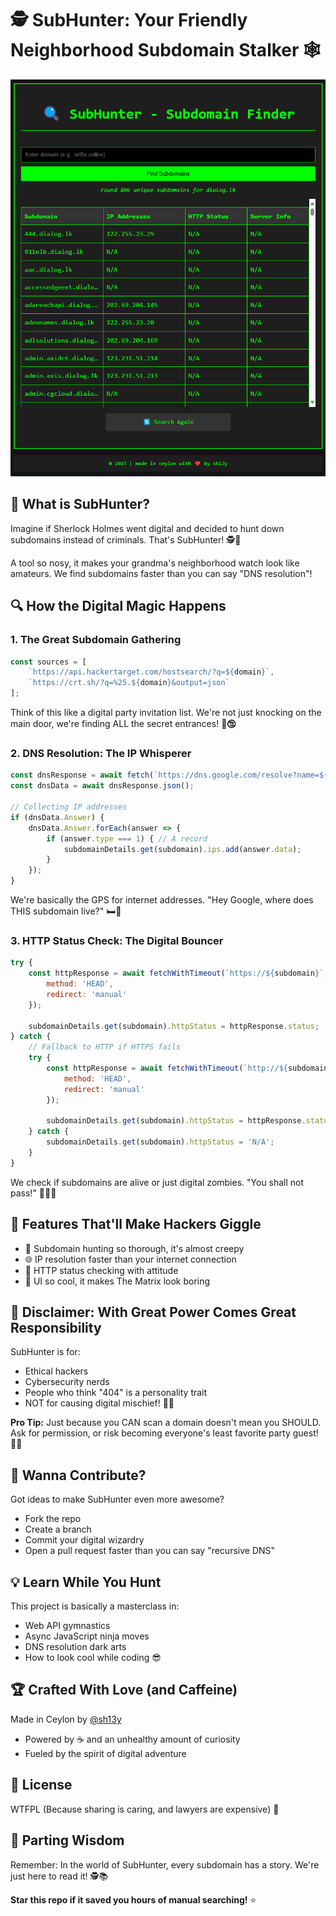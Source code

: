 # 🕵️ SubHunter: Your Friendly Neighborhood Subdomain Stalker 🕸️

![SubHunter Screenshot](Screenshot%202025-03-28%20215133.png)

## 🚀 What is SubHunter?

Imagine if Sherlock Holmes went digital and decided to hunt down subdomains instead of criminals. That's SubHunter! 🕵️🔦

A tool so nosy, it makes your grandma's neighborhood watch look like amateurs. We find subdomains faster than you can say "DNS resolution"!

## 🔍 How the Digital Magic Happens

### 1. The Great Subdomain Gathering
```javascript
const sources = [
    `https://api.hackertarget.com/hostsearch/?q=${domain}`,
    `https://crt.sh/?q=%25.${domain}&output=json`
];
```
Think of this like a digital party invitation list. We're not just knocking on the main door, we're finding ALL the secret entrances! 🚪🕲️

### 2. DNS Resolution: The IP Whisperer
```javascript
const dnsResponse = await fetch(`https://dns.google.com/resolve?name=${subdomain}`);
const dnsData = await dnsResponse.json();

// Collecting IP addresses
if (dnsData.Answer) {
    dnsData.Answer.forEach(answer => {
        if (answer.type === 1) { // A record
            subdomainDetails.get(subdomain).ips.add(answer.data);
        }
    });
}
```
We're basically the GPS for internet addresses. "Hey Google, where does THIS subdomain live?" 🛏️📍

### 3. HTTP Status Check: The Digital Bouncer
```javascript
try {
    const httpResponse = await fetchWithTimeout(`https://${subdomain}`, {
        method: 'HEAD',
        redirect: 'manual'
    });
    
    subdomainDetails.get(subdomain).httpStatus = httpResponse.status;
} catch {
    // Fallback to HTTP if HTTPS fails
    try {
        const httpResponse = await fetchWithTimeout(`http://${subdomain}`, {
            method: 'HEAD',
            redirect: 'manual'
        });
        
        subdomainDetails.get(subdomain).httpStatus = httpResponse.status;
    } catch {
        subdomainDetails.get(subdomain).httpStatus = 'N/A';
    }
}
```
We check if subdomains are alive or just digital zombies. "You shall not pass!" 🚧🧙‍♂️

## 🌟 Features That'll Make Hackers Giggle

- 📡 Subdomain hunting so thorough, it's almost creepy
- 🌐 IP resolution faster than your internet connection
- 🚦 HTTP status checking with attitude
- 🎨 UI so cool, it makes The Matrix look boring

## 🚨 Disclaimer: With Great Power Comes Great Responsibility

SubHunter is for:
- Ethical hackers
- Cybersecurity nerds
- People who think "404" is a personality trait
- NOT for causing digital mischief! 🧕💕

**Pro Tip:** Just because you CAN scan a domain doesn't mean you SHOULD. Ask for permission, or risk becoming everyone's least favorite party guest! 🎉🚫

## 🤝 Wanna Contribute?

Got ideas to make SubHunter even more awesome?
- Fork the repo
- Create a branch
- Commit your digital wizardry
- Open a pull request faster than you can say "recursive DNS"

## 💡 Learn While You Hunt

This project is basically a masterclass in:
- Web API gymnastics
- Async JavaScript ninja moves
- DNS resolution dark arts
- How to look cool while coding 😎

## 🏆 Crafted With Love (and Caffeine)

Made in Ceylon by [@sh13y](https://github.com/yourusername)
- Powered by ☕ and an unhealthy amount of curiosity
- Fueled by the spirit of digital adventure

## 🐜 License

WTFPL (Because sharing is caring, and lawyers are expensive) 💸

## 🌈 Parting Wisdom

Remember: In the world of SubHunter, every subdomain has a story. We're just here to read it! 🕵️📚

**Star this repo if it saved you hours of manual searching!** ⭐

